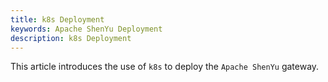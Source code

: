 ```yaml
---
title: k8s Deployment
keywords: Apache ShenYu Deployment
description: k8s Deployment
---
```


This article introduces the use of `k8s` to deploy the `Apache ShenYu` gateway.







